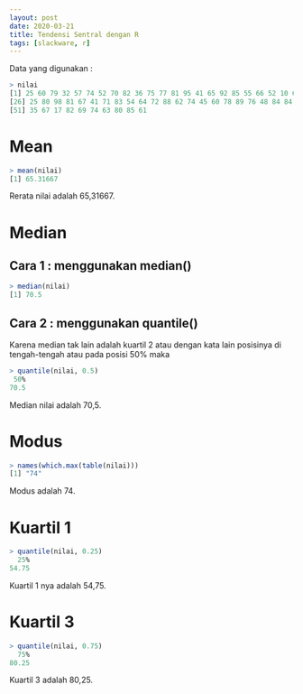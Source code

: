 ```yaml
---
layout: post
date: 2020-03-21
title: Tendensi Sentral dengan R
tags: [slackware, r]
---
```

Data yang digunakan :
```R
> nilai
[1] 25 60 79 32 57 74 52 70 82 36 75 77 81 95 41 65 92 85 55 66 52 10 64 75 78
[26] 25 80 98 81 67 41 71 83 54 64 72 88 62 74 45 60 78 89 76 48 84 84 90 15 79
[51] 35 67 17 82 69 74 63 80 85 61
```

# Mean
```R
> mean(nilai)
[1] 65.31667
```
Rerata nilai adalah 65,31667.

# Median
## Cara 1 : menggunakan median()
```R
> median(nilai)
[1] 70.5
```

## Cara 2 : menggunakan quantile()
Karena median tak lain adalah kuartil 2 atau dengan kata lain posisinya di tengah-tengah atau pada posisi 50% maka
```R
> quantile(nilai, 0.5)
 50% 
70.5
```

Median nilai adalah 70,5.

# Modus
```R
> names(which.max(table(nilai)))
[1] "74"
```
Modus adalah 74.

# Kuartil 1
```R
> quantile(nilai, 0.25)
  25% 
54.75
```
Kuartil 1 nya adalah 54,75.

# Kuartil 3
```R
> quantile(nilai, 0.75)
  75% 
80.25
```
Kuartil 3 adalah 80,25.
